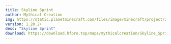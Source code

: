 ```yaml
---
title: Skyline Sprint
author: Mythical Creation
img: https://static.planetminecraft.com/files/image/minecraft/project/2023/779/17285059-thumnail_xl.webp
version: 1.20.2+
desc: "Skyline Sprint"
download: https://download.hfpro.top/maps/mythicalcreation/Skyline_Sprint.zip
---
```

